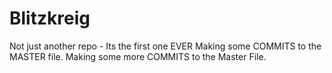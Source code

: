 # Blitzkreig
Not just another repo - Its the first one EVER
Making some COMMITS to the MASTER file.
Making some more COMMITS to the Master File.
